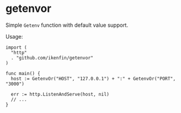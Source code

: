 # getenvor

Simple `Getenv` function with default value support.

Usage:
```golang
import (
  "http"
  . "github.com/ikenfin/getenvor"
)

func main() {
  host := GetenvOr("HOST", "127.0.0.1") + ":" + GetenvOr("PORT", "3000")

  err := http.ListenAndServe(host, nil)
  // ...
}
```
